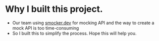 # Why I built this project.
- Our team using [smocker.dev]((https://smocker.dev/)) for mocking API and the way to create a mock API is too time-consuming
- So I built this to simplify the process. Hope this will help you. 
